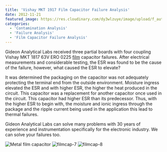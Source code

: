 ```yaml
---
title: 'Vishay MKT 1917 Film Capacitor Failure Analysis'
date: 2012-11-21
featured_image: https://res.cloudinary.com/dy3wlzuye/image/upload/f_auto,c_scale,w_250/v1/GideonLabs/filmcap-10.jpg
categories:
  - 'Contamination Analysis'
  - 'Failure Analysis'
  - 'Film Capacitor Failure Analysis'
---
```


Gideon Analytical Labs received three partial boards with four coupling Vishay MKT 1817 63V ERO 0225 [film](http://en.wikipedia.org/wiki/Film_capacitor) capacitor failures. After electrical measurements and considerable testing, the ESR was found to be the cause of the failure, however, what caused the ESR to elevate?

It was determined the packaging on the capacitor was not adequately protecting the terminal end from the outside environment. Moisture ingress elevated the ESR and with higher ESR, the higher the heat produced in the circuit. This capacitor was a replacement for another capacitor once used in the circuit. This capacitor had higher ESR than its predecessor. Thus, with the higher ESR to begin with, the moisture and ionic ingress through the package and the ripple current being used in the application this lead to thermal failures.

Gideon Analytical Labs can solve many problems with 30 years of experience and instrumentation specifically for the electronic industry. We can solve your failures too.

![Metal film capacitor](https://res.cloudinary.com/dy3wlzuye/image/upload/f_auto,c_scale,w_300/GideonLabs/filmcap-10.jpg 'Metal film capacitor')
![filmcap-7](https://res.cloudinary.com/dy3wlzuye/image/upload/f_auto,c_scale,w_300/GideonLabs/filmcap-7.jpg 'PET Metal Film Capacitor')
![filmcap-8](https://res.cloudinary.com/dy3wlzuye/image/upload/f_auto,c_scale,w_300/GideonLabs/filmcap-8.jpg 'Termination metal with poor solderability.')
